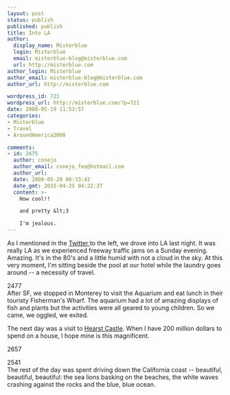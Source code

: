 ```yaml
---
layout: post
status: publish
published: publish
title: Into LA
author:
  display_name: Misterblue
  login: Misterblue
  email: misterblue-blog@misterblue.com
  url: http://misterblue.com
author_login: Misterblue
author_email: misterblue-blog@misterblue.com
author_url: http://misterblue.com

wordpress_id: 721
wordpress_url: http://misterblue.com/?p=721
date: 2008-05-19 11:53:57
categories:
- Misterblue
- Travel
- AroundAmerica2008

comments:
- id: 2675
  author: conejo
  author_email: conejo_feo@hotmail.com
  author_url: 
  date: 2008-05-28 06:33:42
  date_gmt: 2015-04-25 04:22:37
  content: >-
    How cool!!

    and pretty &lt;3

    I'm jealous.
---
```

As I mentioned in the <a href="http://twitter.com/misterblue/">Twitter </a>to the left, we drove into LA last night. It was really LA as we experienced freeway traffic jams on a Sunday evening. Amazing. It's in the 80's and a little humid with not a cloud in the sky. At this very moment, I'm sitting beside the pool at our hotel while the laundry goes around -- a necessity of travel.
<p>
<div class="g2image_float_left"><wpg2>2477</wpg2></div>After SF, we stopped in Monterey to visit the Aquarium and eat lunch in their touristy Fisherman's Wharf. The aquarium had a lot of amazing displays of fish and plants but the activities were all geared to young children. So we came, we oggled, we exited. 
</p>
<p>
The next day was a visit to <a href="http://www.hearstcastle.com">Hearst Castle</a>. When I have 200 million dollars to spend on a house, I hope mine is this magnificent.<div class="g2image_float_right"><wpg2>2657</wpg2></div>
</p>
<p>
<div class="g2image_float_left"><wpg2>2541</wpg2></div>The rest of the day was spent driving down the California coast -- beautiful, beautiful, beautiful: the sea lions basking on the beaches, the white waves crashing against the rocks and the blue, blue ocean.
</p>
